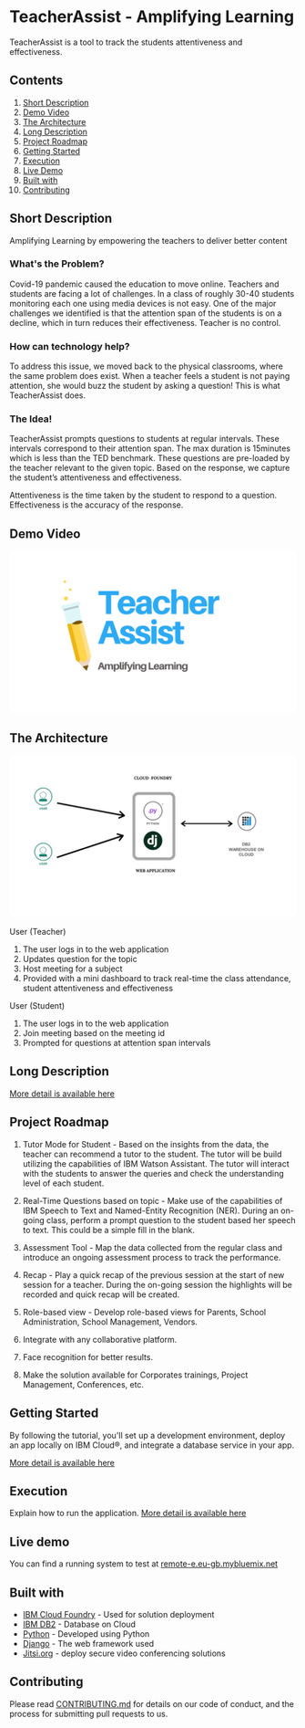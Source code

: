 # TeacherAssist - Amplifying Learning

TeacherAssist is a tool to track the students attentiveness and effectiveness. 

## Contents

1. [Short Description](#short-description)
1. [Demo Video](#demo-video)
1. [The Architecture](#the-architecture)
1. [Long Description](#long-description)
1. [Project Roadmap](#project-roadmap)
1. [Getting Started](#getting-started)
1. [Execution](#execution)
1. [Live Demo](#live-demo)
1. [Built with](#built-with)
1. [Contributing](#contributing)

## Short Description

Amplifying Learning by empowering the teachers to deliver better content

### What's the Problem?

Covid-19 pandemic caused the education to move online. Teachers and students are facing a lot of challenges. In a class of roughly 30-40 students monitoring each one using media devices is not easy. One of the major challenges we identified is that the attention span of the students is on a decline, which in turn reduces their effectiveness. Teacher is no control.

### How can technology help?

To address this issue, we moved back to the physical classrooms, where the same problem does exist. When a teacher feels a student is not paying attention, she would buzz the student by asking a question! This is what TeacherAssist does. 


### The Idea!

TeacherAssist prompts questions to students at regular intervals. These intervals correspond to their attention span. The max duration is 15minutes which is less than the TED benchmark. These questions are pre-loaded by the teacher relevant to the given topic. Based on the response, we capture the student’s attentiveness and effectiveness. 

Attentiveness is the time taken by the student to respond to a question. Effectiveness is the accuracy of the response. 

## Demo Video

[![Watch the video](https://github.com/hr109sh/remote_education/blob/master/images/TeacherAssist_Logo.png)](https://youtu.be/qUVb7TxNaMo)

## The Architecture

![TeacherAssist/Architecture](https://github.com/hr109sh/remote_education/blob/master/images/TeacherAssist_Architecture.png)

User (Teacher)
1. The user logs in to the web application
2. Updates question for the topic 
3. Host meeting for a subject
4. Provided with a mini dashboard to track real-time the class attendance, student attentiveness and effectiveness

User (Student)
1. The user logs in to the web application
2. Join meeting based on the meeting id
3. Prompted for questions at attention span intervals

## Long Description

[More detail is available here](DESCRIPTION.md)

## Project Roadmap

1. Tutor Mode for Student - Based on the insights from the data, the teacher can recommend a tutor to the student. The tutor will be build utilizing the capabilities of IBM Watson Assistant. The tutor will interact with the students to answer the queries and check the understanding level of each student.

2. Real-Time Questions based on topic - Make use of the capabilities of IBM Speech to Text and Named-Entity Recognition (NER). During an on-going class, perform a prompt question to the student based her speech to text. This could be a simple fill in the blank.

3. Assessment Tool - Map the data collected from the regular class and introduce an ongoing assessment process to track the performance.

4. Recap - Play a quick recap of the previous session at the start of new session for a teacher. During the on-going session the highlights will be recorded and quick recap will be created.

5. Role-based view - Develop role-based views for Parents, School Administration, School Management, Vendors. 

6. Integrate with any collaborative platform.

7. Face recognition for better results.

8. Make the solution available for Corporates trainings, Project Management, Conferences, etc. 

## Getting Started

By following the tutorial, you'll set up a development environment, deploy an app locally on IBM Cloud®, and integrate a database service in your app.

[More detail is available here](GETSTARTED.md)

## Execution

Explain how to run the application. 
[More detail is available here](EXECUTION.md)

## Live demo

You can find a running system to test at [remote-e.eu-gb.mybluemix.net](http://remote-e.eu-gb.mybluemix.net/)

## Built with

* [IBM Cloud Foundry](https://cloud.ibm.com/catalog?search=cloud%20foundry#search_results) - Used for solution deployment
* [IBM DB2](https://cloud.ibm.com/catalog?search=db2#search_results) - Database on Cloud
* [Python](https://www.python.org/) - Developed using Python
* [Django](https://www.djangoproject.com/) - The web framework used
* [Jitsi.org](https://jitsi.org/) - deploy secure video conferencing solutions 

## Contributing

Please read [CONTRIBUTING.md](CONTRIBUTING.md) for details on our code of conduct, and the process for submitting pull requests to us.
